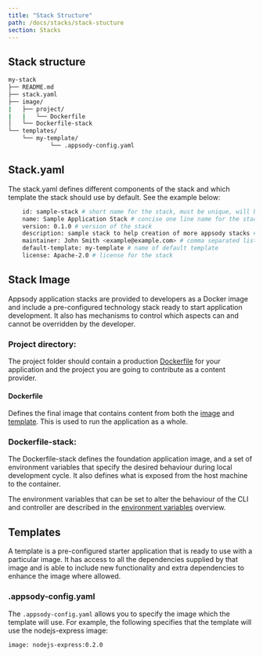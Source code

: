 ```yaml
---
title: "Stack Structure"
path: /docs/stacks/stack-stucture
section: Stacks
---
```

## Stack structure
```bash
my-stack
├── README.md
├── stack.yaml
├── image/
|   ├── project/
|   |   └── Dockerfile
│   └── Dockerfile-stack
└── templates/
    └── my-template/
            └── .appsody-config.yaml
```

## Stack.yaml
The stack.yaml defines different components of the stack and which template the stack should use by default. See the example below:
```bash
    id: sample-stack # short name for the stack, must be unique, will be used by the CLI
    name: Sample Application Stack # concise one line name for the stack
    version: 0.1.0 # version of the stack
    description: sample stack to help creation of more appsody stacks # free form text explaining more about the capabilities of this stack and various templates
    maintainer: John Smith <example@example.com> # comma separated list for more than one maintainer
    default-template: my-template # name of default template
    license: Apache-2.0 # license for the stack
```

## Stack Image
Appsody application stacks are provided to developers as a Docker image and include a pre-configured technology stack ready to start application development. It also has mechanisms to control which aspects can and cannot be overridden by the developer.

### Project directory:
The project folder should contain a production [Dockerfile](#Dockerfile) for your application and the project you are going to contribute as a content provider.

#### Dockerfile
Defines the final image that contains content from both the [image](#Image) and [template](#Templates). This is used to run the application as a whole.

### Dockerfile-stack:
The Dockerfile-stack defines the foundation application image, and a set of environment variables that specify the desired behaviour during local development cycle. It also defines what is exposed from the host machine to the container.

The environment variables that can be set to alter the behaviour of the CLI and controller are described in the [environment variables](environment-variables) overview.

## Templates
A template is a pre-configured starter application that is ready to use with a particular image. It has access to all the dependencies supplied by that image and is able to include new functionality and extra dependencies to enhance the image where allowed.

### .appsody-config.yaml
The `.appsody-config.yaml` allows you to specify the image which the template will use.
For example, the following specifies that the template will use the nodejs-express image: 
```
image: nodejs-express:0.2.0
```